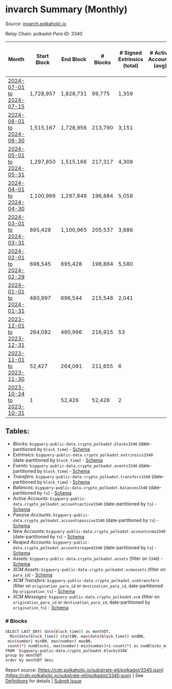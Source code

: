 # invarch Summary (Monthly)

_Source_: [invarch.polkaholic.io](https://invarch.polkaholic.io)

*Relay Chain*: polkadot
*Para ID*: 3340



| Month | Start Block | End Block | # Blocks | # Signed Extrinsics (total) | # Active Accounts (avg) | # Addresses with Balances (max) | Issues |
| ----- | ----------- | --------- | -------- | --------------------------- | ----------------------- | ------------------------------- | ------ |
| [2024-07-01 to 2024-07-15](/polkadot/3340-invarch/2024-07-31.md) | 1,728,957 | 1,828,731 | 99,775 | 1,359 |  | 76,548 | -   |   
| [2024-06-01 to 2024-06-30](/polkadot/3340-invarch/2024-06-30.md) | 1,515,167 | 1,728,956 | 213,790 | 3,151 |  | 76,544 | -   |   
| [2024-05-01 to 2024-05-31](/polkadot/3340-invarch/2024-05-31.md) | 1,297,850 | 1,515,166 | 217,317 | 4,309 |  | 76,526 | -   |   
| [2024-04-01 to 2024-04-30](/polkadot/3340-invarch/2024-04-30.md) | 1,100,966 | 1,297,849 | 196,884 | 5,058 |  | 76,644 | -   |   
| [2024-03-01 to 2024-03-31](/polkadot/3340-invarch/2024-03-31.md) | 895,429 | 1,100,965 | 205,537 | 3,886 |  | 1,894 | -   |   
| [2024-02-01 to 2024-02-29](/polkadot/3340-invarch/2024-02-29.md) | 696,545 | 895,428 | 198,884 | 5,580 |  | 1,888 | -   |   
| [2024-01-01 to 2024-01-31](/polkadot/3340-invarch/2024-01-31.md) | 480,997 | 696,544 | 215,548 | 2,041 |  | 1,774 | -   |   
| [2023-12-01 to 2023-12-31](/polkadot/3340-invarch/2023-12-31.md) | 264,082 | 480,996 | 216,915 | 53 |  | 1,382 | -   |   
| [2023-11-01 to 2023-11-30](/polkadot/3340-invarch/2023-11-30.md) | 52,427 | 264,081 | 211,655 | 6 |  | 1 | -   |   
| [2023-10-24 to 2023-10-31](/polkadot/3340-invarch/2023-10-31.md) | 1 | 52,426 | 52,426 | 2 |  |  | -   |   

## Tables:

* _Blocks_: `bigquery-public-data.crypto_polkadot.blocks3340` (date-partitioned by `block_time`) - [Schema](/schema/balances.json)
* _Extrinsics_: `bigquery-public-data.crypto_polkadot.extrinsics3340` (date-partitioned by `block_time`) - [Schema](/schema/extrinsics.json)
* _Events_: `bigquery-public-data.crypto_polkadot.events3340` (date-partitioned by `block_time`) - [Schema](/schema/events.json)
* _Transfers_: `bigquery-public-data.crypto_polkadot.transfers3340` (date-partitioned by `block_time`) - [Schema](/schema/transfers.json)
* _Balances_: `bigquery-public-data.crypto_polkadot.balances3340` (date-partitioned by `ts`) - [Schema](/schema/balances.json)
* _Active Accounts_: `bigquery-public-data.crypto_polkadot.accountsactive3340` (date-partitioned by `ts`) - [Schema](/schema/accountsactive.json)
* _Passive Accounts_: `bigquery-public-data.crypto_polkadot.accountspassive3340` (date-partitioned by `ts`) - [Schema](/schema/accountspassive.json)
* _New Accounts_: `bigquery-public-data.crypto_polkadot.accountsnew3340` (date-partitioned by `ts`) - [Schema](/schema/accountsnew.json)
* _Reaped Accounts_: `bigquery-public-data.crypto_polkadot.accountsreaped3340` (date-partitioned by `ts`) - [Schema](/schema/accountsreaped.json)
* _Assets_: `bigquery-public-data.crypto_polkadot.assets` (filter on `3340`) - [Schema](/schema/assets.json)
* _XCM Assets_: `bigquery-public-data.crypto_polkadot.xcmassets` (filter on `para_id`) - [Schema](/schema/xcmassets.json)
* _XCM Transfers_: `bigquery-public-data.crypto_polkadot.xcmtransfers` (filter on `origination_para_id` or `destination_para_id`, date-partitioned by `origination_ts`) - [Schema](/schema/xcmtransfers.json)
* _XCM Messages_: `bigquery-public-data.crypto_polkadot.xcm` (filter on `origination_para_id` or `destination_para_id`, date-partitioned by `origination_ts`) - [Schema](/schema/xcm.json)

### # Blocks
```bash
SELECT LAST_DAY( date(block_time)) as monthDT,
  Min(date(block_time)) startBN, max(date(block_time)) endBN, 
 min(number) minBN, max(number) maxBN, 
 count(*) numBlocks, max(number)-min(number)+1-count(*) as numBlocks_missing 
FROM `bigquery-public-data.crypto_polkadot.blocks3340` 
group by monthDT 
order by monthDT desc
```


Report source: [https://cdn.polkaholic.io/substrate-etl/polkadot/3340.json](https://cdn.polkaholic.io/substrate-etl/polkadot/3340.json) | See [Definitions](/DEFINITIONS.md) for details | [Submit Issue](https://github.com/colorfulnotion/substrate-etl/issues)
